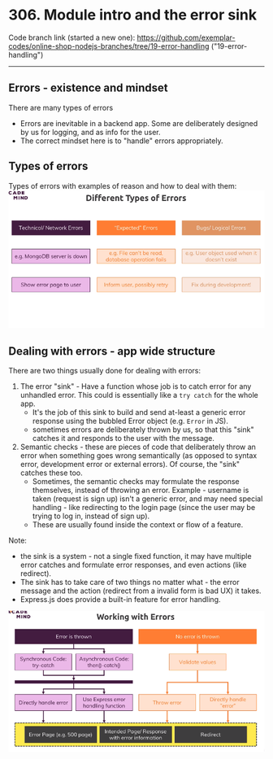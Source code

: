 # 306. Module intro and the error sink

Code branch link (started a new one): https://github.com/exemplar-codes/online-shop-nodejs-branches/tree/19-error-handling ("19-error-handling")

---

## Errors - existence and mindset
There are many types of errors
- Errors are inevitable in a backend app. Some are deliberately designed by us for logging, and as info for the user.
- The correct mindset here is to "handle" errors appropriately.


## Types of errors
Types of errors with examples of reason and how to deal with them:
![](assets/306_Module_intro_and_the_error_sink-image-1.png)


## Dealing with errors - app wide structure
There are two things usually done for dealing with errors:
1. The error "sink" - Have a function whose job is to catch error for any unhandled error. This could is essentially like a `try catch` for the whole app.
	- It's the job of this sink to build and send at-least a generic error response using the bubbled Error object (e.g. `Error` in JS).
	- sometimes errors are deliberately thrown by us, so that this "sink" catches it and responds to the user with the message.
2. Semantic checks - these are pieces of code that deliberately throw an error when something goes wrong semantically (as opposed to syntax error, development error or external errors). Of course, the "sink" catches these too.
	- Sometimes, the semantic checks may formulate the response themselves, instead of throwing an error. Example - username is taken (request is sign up) isn't a generic error, and may need special handling - like redirecting to the login page (since the user may be trying to log in, instead of sign up).
	- These are usually found inside the context or flow of a feature.

Note:
- the sink is a system - not a single fixed function, it may have multiple error catches and formulate error responses, and even actions (like redirect).
- The sink has to take care of two things no matter what - the error message and the action (redirect from a invalid form is bad UX) it takes.
- Express.js does provide a built-in feature for error handling.

![](assets/306_Module_intro_and_the_error_sink-image-2.png)